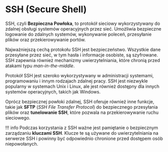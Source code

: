 # SSH (Secure Shell)

SSH, czyli **Bezpieczna Powłoka**, to protokół sieciowy wykorzystywany do zdalnej obsługi systemów operacyjnych przez sieć. Umożliwia bezpieczne logowanie do zdalnych systemów, wykonywanie poleceń, przesyłanie plików oraz przekierowywanie portów.

Najważniejszą cechą protokołu SSH jest bezpieczeństwo. Wszystkie dane przesyłane przez sieć, w tym hasła i informacje osobiste, są szyfrowane. SSH zapewnia również mechanizmy uwierzytelniania, które chronią przed atakami typu *man-in-the-middle*.

Protokół SSH jest szeroko wykorzystywany w administracji systemami, programowaniu i innym rodzajach zdalnej pracy. SSH jest niezwykle popularny w systemach Unix i Linux, ale jest również dostępny dla innych systemów operacyjnych, takich jak Windows.

Oprócz bezpiecznej powłoki zdalnej, SSH oferuje również inne funkcje, takie jak **SFTP** (*SSH File Transfer Protocol*) do bezpiecznego przesyłania plików oraz **tunelowanie SSH**, które pozwala na przekierowywanie ruchu sieciowego.

!!! info
	 Podczas korzystania z SSH ważne jest pamiętanie o bezpiecznym zarządzaniu **kluczami SSH**. Klucze te są używane do uwierzytelniania na serwerze SSH i powinny być odpowiednio chronione przed dostępem osób niepowołanych.
